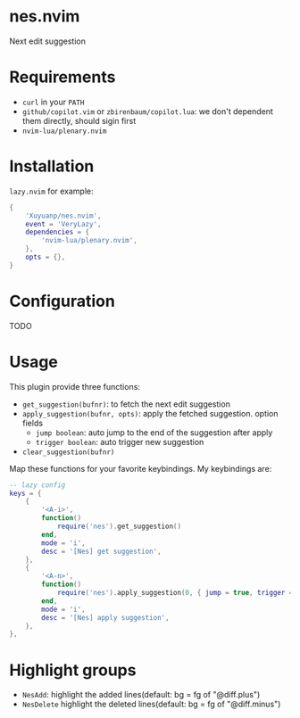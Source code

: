 # nes.nvim

Next edit suggestion

# Requirements

- `curl` in your `PATH`
- `github/copilot.vim` or `zbirenbaum/copilot.lua`: we don't dependent them directly, should sigin first
- `nvim-lua/plenary.nvim`

# Installation

`lazy.nvim` for example:

```lua
{
    'Xuyuanp/nes.nvim',
    event = 'VeryLazy',
    dependencies = {
        'nvim-lua/plenary.nvim',
    },
    opts = {},
}

```

# Configuration

TODO

# Usage

This plugin provide three functions:

- `get_suggestion(bufnr)`: to fetch the next edit suggestion
- `apply_suggestion(bufnr, opts)`: apply the fetched suggestion. option fields
  - `jump boolean`: auto jump to the end of the suggestion after apply
  - `trigger boolean`: auto trigger new suggestion
- `clear_suggestion(bufnr)`

Map these functions for your favorite keybindings. My keybindings are:

```lua
-- lazy config
keys = {
    {
        '<A-i>',
        function()
            require('nes').get_suggestion()
        end,
        mode = 'i',
        desc = '[Nes] get suggestion',
    },
    {
        '<A-n>',
        function()
            require('nes').apply_suggestion(0, { jump = true, trigger = true })
        end,
        mode = 'i',
        desc = '[Nes] apply suggestion',
    },
},

```

# Highlight groups

- `NesAdd`: highlight the added lines(default: bg = fg of "@diff.plus")
- `NesDelete` highlight the deleted lines(default: bg = fg of "@diff.minus")
